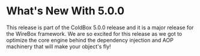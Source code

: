 # What's New With 5.0.0

This release is part of the ColdBox 5.0.0 release and it is a major release for the WireBox framework. We are so excited for this release as we got to optimize the core engine behind the dependency injection and AOP machinery that will make your object's fly!

